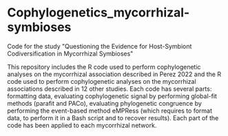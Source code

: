 # Cophylogenetics_mycorrhizal-symbioses
Code for the study "Questioning the Evidence for Host-Symbiont Codiversification in Mycorrhizal Symbioses"

This repository includes the R code used to perform cophylogenetic analyses on the mycorrhizal association described in Perez 2022 and the R code used to perform cophylogenetic analyses on the mycorrhizal associations described in 12 other studies. Each code has several parts: formatting data, evaluating cophylogenetic signal by performing global-fit methods (parafit and PACo), evaluating phylogenetic congruence by performing the event-based method eMPRess (which requires to format data, to perform it in a Bash script and to recover results). Each part of the code has been applied to each mycorrhizal network.
